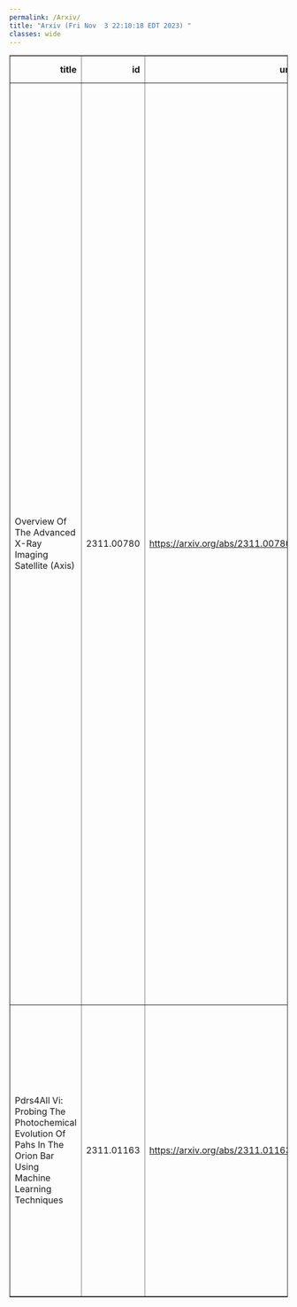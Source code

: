 ```yaml
---
permalink: /Arxiv/
title: "Arxiv (Fri Nov  3 22:10:18 EDT 2023) "
classes: wide
---
```

<table border="1" class="dataframe">
  <thead>
    <tr style="text-align: right;">
      <th>title</th>
      <th>id</th>
      <th>url</th>
      <th>authors</th>
      <th>Local Authors</th>
    </tr>
  </thead>
  <tbody>
    <tr>
      <td>Overview Of The Advanced X-Ray Imaging Satellite (Axis)</td>
      <td>2311.00780</td>
      <td><a href="https://arxiv.org/abs/2311.00780" target="_blank">https://arxiv.org/abs/2311.00780</a></td>
      <td>Christopher S. Reynolds, Erin A. Kara, Richard F. Mushotzky, Andrew Ptak, Michael J. Koss, Brian J. Williams, Steven W. Allen, Franz E. Bauer, Marshall Bautz, Arash Bodaghee, Kevin B. Burdge, Nico Cappelluti, Brad Cenko, George Chartas, Kai-Wing Chan, Lía Corrales, Tansu Daylan, Abraham D. Falcone, Adi Foord, Catherine E. Grant, Mélanie Habouzit, Daryl Haggard, Sven Herrmann, Edmund Hodges-Kluck, Oleg Kargaltsev, George W. King, Marina Kounkel, Laura A. Lopez, Stefano Marchesi, Michael Mcdonald, Eileen Meyer, Eric D. Miller, Melania Nynka, Takashi Okajima, Fabio Pacucci, Helen R. Russell, Samar Safi-Harb, Keivan G. Stassun, Anna Trindade Falcão, Stephen A. Walker, Joern Wilms, Mihoko Yukita, William W. Zhang</td>
      <td>Laura Lopez</td>
    </tr>
    <tr>
      <td>Pdrs4All Vi: Probing The Photochemical Evolution Of Pahs In The Orion   Bar Using Machine Learning Techniques</td>
      <td>2311.01163</td>
      <td><a href="https://arxiv.org/abs/2311.01163" target="_blank">https://arxiv.org/abs/2311.01163</a></td>
      <td>S. Pasquini, E. Peeters, B. Schefter, B. Khan, A. Sidhu, R. Chown, J. Cami, A. Tielens, F. Alarcon, A. Canin, I. Schroetter, B. Trahin, D. Van De Putte, C. Boersma, E. Dartois, T. Onaka, A. Candian, P. Hartigan, T. S. -Y. Lai, G. Rouille, D. A. Sales, Y. Zhang, E. Habart, O. Berne</td>
      <td>Ryan Chown</td>
    </tr>
  </tbody>
</table>